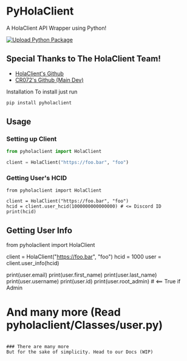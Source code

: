 # PyHolaClient
A HolaClient API Wrapper using Python!

[![Upload Python Package](https://github.com/VienDC/PyHolaClient/actions/workflows/python-publish.yml/badge.svg)](https://github.com/VienDC/PyHolaClient/actions/workflows/python-publish.yml)

## Special Thanks to The HolaClient Team!
- [HolaClient's Github](https://github.com/HolaClient/)
- [CR072's Github (Main Dev)](https://github.com/CR072)

Installation
To install just run
```bash
pip install pyholaclient
```

## Usage
### Setting up Client

```python
from pyholaclient import HolaClient

client = HolaClient("https://foo.bar", "foo")
```

### Getting User's HCID 
```
from pyholaclient import HolaClient

client = HolaClient("https://foo.bar", "foo")
hcid = client.user_hcid(1000000000000000) # <= Discord ID
print(hcid)
```

## Getting User Info
from pyholaclient import HolaClient

client = HolaClient("https://foo.bar", "foo")
hcid = 1000
user = client.user_info(hcid)

print(user.email)
print(user.first_name)
print(user.last_name)
print(user.username)
print(user.id)
print(user.root_admin) # <== True if Admin
# And many more (Read pyholaclient/Classes/user.py)
```

### There are many more
But for the sake of simplicity. Head to our Docs (WIP)